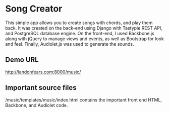 <h1>Song Creator</h1>
This simple app allows you to create songs with chords, and play them back. It was created on the back-end using Django with Tastypie REST API, and PostgreSQL database engine.  On the front-end, I used Backbone.js along with jQuery to manage views and events, as well as Bootstrap for look and feel. Finally, Audiolet.js was used to generate the sounds.
<h2>Demo URL</h2>
<a href="http://landonfears.com:8000/music/">http://landonfears.com:8000/music/</a>
<h2>Important source files</h2>
/music/templates/music/index.html contains the important front end HTML, Backbone, and Audiolet code.
